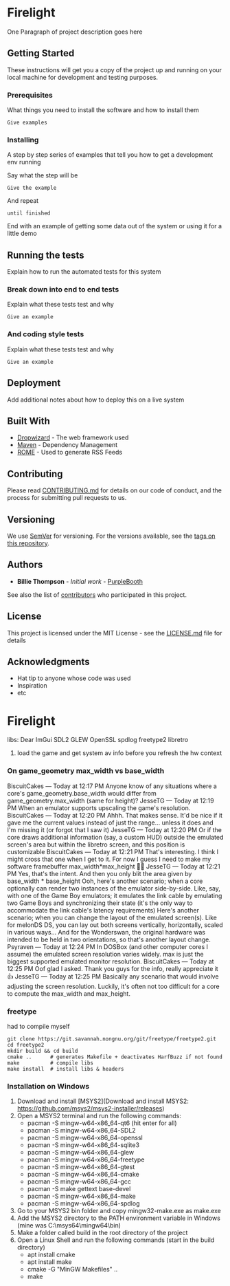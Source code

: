 # Firelight

One Paragraph of project description goes here

## Getting Started

These instructions will get you a copy of the project up and running on your local machine for development and testing
purposes.

### Prerequisites

What things you need to install the software and how to install them

```
Give examples
```

### Installing

A step by step series of examples that tell you how to get a development env running

Say what the step will be

```
Give the example
```

And repeat

```
until finished
```

End with an example of getting some data out of the system or using it for a little demo

## Running the tests

Explain how to run the automated tests for this system

### Break down into end to end tests

Explain what these tests test and why

```
Give an example
```

### And coding style tests

Explain what these tests test and why

```
Give an example
```

## Deployment

Add additional notes about how to deploy this on a live system

## Built With

* [Dropwizard](http://www.dropwizard.io/1.0.2/docs/) - The web framework used
* [Maven](https://maven.apache.org/) - Dependency Management
* [ROME](https://rometools.github.io/rome/) - Used to generate RSS Feeds

## Contributing

Please read [CONTRIBUTING.md](https://gist.github.com/PurpleBooth/b24679402957c63ec426) for details on our code of
conduct, and the process for submitting pull requests to us.

## Versioning

We use [SemVer](http://semver.org/) for versioning. For the versions available, see
the [tags on this repository](https://github.com/your/project/tags).

## Authors

* **Billie Thompson** - *Initial work* - [PurpleBooth](https://github.com/PurpleBooth)

See also the list of [contributors](https://github.com/your/project/contributors) who participated in this project.

## License

This project is licensed under the MIT License - see the [LICENSE.md](LICENSE.md) file for details

## Acknowledgments

* Hat tip to anyone whose code was used
* Inspiration
* etc

# Firelight

libs:
Dear ImGui
SDL2
GLEW
OpenSSL
spdlog
freetype2
libretro

1. load the game and get system av info before you refresh the hw context

### On game_geometry max_width vs base_width

BiscuitCakes — Today at 12:17 PM
Anyone know of any situations where a core's game_geometry.base_width would differ from game_geometry.max_width (same
for height)?
JesseTG — Today at 12:19 PM
When an emulator supports upscaling the game's resolution.
BiscuitCakes — Today at 12:20 PM
Ahhh. That makes sense. It'd be nice if it gave me the current values instead of just the range... unless it does and
I'm missing it (or forgot that I saw it)
JesseTG — Today at 12:20 PM
Or if the core draws additional information (say, a custom HUD) outside the emulated screen's area but within the
libretro screen, and this position is customizable
BiscuitCakes — Today at 12:21 PM
That's interesting. I think I might cross that one when I get to it. For now I guess I need to make my software
framebuffer max_width*max_height 😵‍💫
JesseTG — Today at 12:21 PM
Yes, that's the intent. And then you only blit the area given by base_width * base_height
Ooh, here's another scenario; when a core optionally can render two instances of the emulator side-by-side. Like, say,
with one of the Game Boy emulators; it emulates the link cable by emulating two Game Boys and synchronizing their
state (it's the only way to accommodate the link cable's latency requirements)
Here's another scenario; when you can change the layout of the emulated screen(s). Like for melonDS DS, you can lay out
both screens vertically, horizontally, scaled in various ways... And for the Wonderswan, the original hardware was
intended to be held in two orientations, so that's another layout change.
Psyraven — Today at 12:24 PM
In DOSBox (and other computer cores I assume) the emulated screen resolution varies widely. max is just the biggest
supported emulated monitor resolution.
BiscuitCakes — Today at 12:25 PM
Oof glad I asked. Thank you guys for the info, really appreciate it 👍
JesseTG — Today at 12:25 PM
Basically any scenario that would involve adjusting the screen resolution. Luckily, it's often not too difficult for a
core to compute the max_width and max_height.

### freetype

had to compile myself

```
git clone https://git.savannah.nongnu.org/git/freetype/freetype2.git
cd freetype2
mkdir build && cd build
cmake ..      # generates Makefile + deactivates HarfBuzz if not found
make          # compile libs
make install  # install libs & headers
```

### Installation on Windows

1. Download and install [MSYS2](Download and install MSYS2: https://github.com/msys2/msys2-installer/releases)
2. Open a MSYS2 terminal and run the following commands:
    * pacman -S mingw-w64-x86_64-qt6 (hit enter for all)
    * pacman -S mingw-w64-x86_64-SDL2
    * pacman -S mingw-w64-x86_64-openssl
    * pacman -S mingw-w64-x86_64-sqlite3
    * pacman -S mingw-w64-x86_64-glew
    * pacman -S mingw-w64-x86_64-freetype
    * pacman -S mingw-w64-x86_64-gtest
    * pacman -S mingw-w64-x86_64-cmake
    * pacman -S mingw-w64-x86_64-gcc
    * pacman -S make gettext base-devel
    * pacman -S mingw-w64-x86_64-make
    * pacman -S mingw-w64-x86_64-spdlog
3. Go to your MSYS2 bin folder and copy mingw32-make.exe as make.exe
4. Add the MSYS2 directory to the PATH environment variable in Windows (mine was C:\msys64\mingw64\bin)
5. Make a folder called build in the root directory of the project
6. Open a Linux Shell and run the following commands (start in the build directory)
    * apt install cmake
    * apt install make
    * cmake -G "MinGW Makefiles" ..
    * make